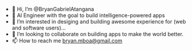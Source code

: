 - 👋 Hi, I’m @BryanGabrielAtangana
- 🌱 AI Engineer with the goal to build intelligence-powered apps
- 👀 I’m interested in desiging and building awesome experience for (web and software users)...
- 💞️ I’m looking to collaborate on building apps to make the world better.
- 📫 How to reach me bryan.mboa@gmail.com

<!---
BryanGabrielAtangana/BryanGabrielAtangana is a ✨ special ✨ repository because its `README.md` (this file) appears on your GitHub profile.
You can click the Preview link to take a look at your changes.
--->

